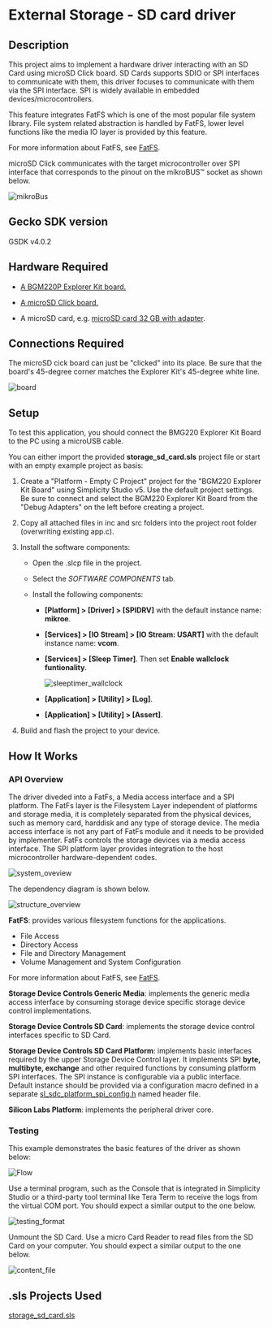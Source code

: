 # External Storage - SD card driver #

## Description ##

This project aims to implement a hardware driver interacting with an SD Card using microSD Click board. SD Cards supports SDIO or SPI interfaces to communicate with them, this driver focuses to communicate with them via the SPI interface. SPI is widely available in embedded devices/microcontrollers.

This feature integrates FatFS which is one of the most popular file system library. File system related abstraction is handled by FatFS, lower level functions like the media IO layer is provided by this feature.

For more information about FatFS, see [FatFS](http://elm-chan.org/fsw/ff/doc/appnote.html).

microSD Click communicates with the target microcontroller over SPI interface that corresponds to the pinout on the mikroBUS™ socket as shown below.

![mikroBus](images/mikrobus.png)

## Gecko SDK version ##

GSDK v4.0.2

## Hardware Required ##

- [A BGM220P Explorer Kit board.](https://www.silabs.com/development-tools/wireless/bluetooth/bgm220-explorer-kit)

- [A microSD Click board.](https://www.mikroe.com/microsd-click)

- A microSD card, e.g. [microSD card 32 GB with adapter](https://www.mikroe.com/microsd-32gb).

## Connections Required ##

The microSD cick board can just be "clicked" into its place. Be sure that the board's 45-degree corner matches the Explorer Kit's 45-degree white line.

![board](images/board.png)

## Setup ##

To test this application, you should connect the BMG220 Explorer Kit Board to the PC using a microUSB cable.

You can either import the provided **storage_sd_card.sls** project file or start with an empty example project as basis:

1. Create a "Platform - Empty C Project" project for the "BGM220 Explorer Kit Board" using Simplicity Studio v5. Use the default project settings. Be sure to connect and select the BGM220 Explorer Kit Board from the "Debug Adapters" on the left before creating a project.

2. Copy all attached files in inc and src folders into the project root folder (overwriting existing app.c).

3. Install the software components:

   - Open the .slcp file in the project.

   - Select the *SOFTWARE COMPONENTS* tab.

   - Install the following components:

     - **[Platform] > [Driver] > [SPIDRV]** with the default instance name: **mikroe**.
     - **[Services] > [IO Stream] > [IO Stream: USART]** with the default instance name: **vcom**.
     - **[Services] > [Sleep Timer]**. Then set **Enable wallclock funtionality**.

        ![sleeptimer_wallclock](images/sleeptimer_wallclock.png)

     - **[Application] > [Utility] > [Log]**.
     - **[Application] > [Utility] > [Assert]**.

4. Build and flash the project to your device.

## How It Works ##

### API Overview ###

The driver diveded into a FatFs, a Media access interface and a SPI platform. The FatFs layer is the Filesystem Layer independent of platforms and storage media, it is completely separated from the physical devices, such as memory card, harddisk and any type of storage device. The media access interface is not any part of FatFs module and it needs to be provided by implementer. FatFs controls the storage devices via a media access interface. The SPI platform layer provides integration to the host microcontroller hardware-dependent codes.

![system_oveview](images/system_overview.png)

The dependency diagram is shown below.

![structure_overview](images/structure_overview.png)

**FatFS**: provides various filesystem functions for the applications.

- File Access
- Directory Access
- File and Directory Management
- Volume Management and System Configuration

For more information about FatFS, see [FatFS](http://elm-chan.org/fsw/ff/00index_e.html).

**Storage Device Controls Generic Media**: implements the generic media access interface by consuming storage device specific storage device control implementations.

**Storage Device Controls SD Card**: implements the storage device control interfaces specific to SD Card.

**Storage Device Controls SD Card Platform**: implements basic interfaces required by the upper Storage Device Control layer. It implements SPI **byte, multibyte, exchange** and other required functions by consuming platform SPI interfaces. The SPI instance is configurable via a public interface. Default instance should be provided via a configuration macro defined in a separate [sl_sdc_platform_spi_config.h](inc/sl_sdc_platform_spi_config.h) named header file.

**Silicon Labs Platform**: implements the peripheral driver core.

### Testing ###

This example demonstrates the basic features of the driver as shown below:

![Flow](images/workflow.png)

Use a terminal program, such as the Console that is integrated in Simplicity Studio or a third-party tool terminal like Tera Term to receive the logs from the virtual COM port. You should expect a similar output to the one below.

![testing_format](images/testing.png)

Unmount the SD Card. Use a micro Card Reader to read files from the SD Card on your computer. You should expect a similar output to the one below.

![content_file](images/content_file.png)

## .sls Projects Used ##

[storage_sd_card.sls](/SimplicityStudio/storage_sd_card.sls)
